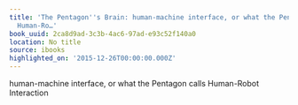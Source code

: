 ```yaml
---
title: 'The Pentagon''s Brain: human-machine interface, or what the Pentagon calls
  Human-Ro…'
book_uuid: 2ca8d9ad-3c3b-4ac6-97ad-e93c52f140a0
location: No title
source: ibooks
highlighted_on: '2015-12-26T00:00:00.000Z'
---
```


human-machine interface, or what the Pentagon calls Human-Robot Interaction